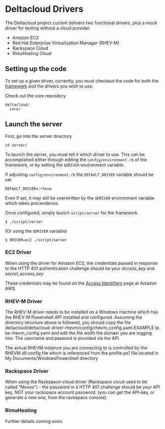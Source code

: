 # Deltacloud Drivers

The Deltacloud project current delivers two functional drivers, plus
a mock driver for testing without a cloud provider.

- Amazon EC2
- Red Hat Enterprise Virtualization Manager (RHEV-M)
- Rackspace Cloud
- RimuHosting Cloud

## Setting up the code

To set up a given driver, currently, you must checkout the code
for both the [framework](framework.html) and the drivers you wish to use.

Check out the core repository

    deltacloud/
      core/

## Launch the server

First, go into the server directory

    cd server/

To launch the server, you must tell it which driver to use.  This can
be accomplished either through editing the `config/environment.rb` of the framework,
or by setting the `$DRIVER` environment variable.

If adjusting `config/environment.rb` the `DEFAULT_DRIVER` variable should be set

    DEFAULT_DRIVER=:rhevm

Even if set, it may still be overwritten by the `$DRIVER` environment variable
which takes precendence.

Once configured, simply launch `script/server` for the framework.

    $ ./script/server

(Or using the `$DRIVER` variable)

    $ DRIVER=ec2 ./script/server

### EC2 Driver

When using the driver for Amazon EC2, the credentials passed in
response to the HTTP 401 authentication challenge should be your
*access_key* and *secret_access_key*

These credentials may be found on the [Access Identifiers](http://aws-portal.amazon.com/gp/aws/developer/account/index.html?action=access-key)
page at Amazon AWS.

### RHEV-M Driver

The RHEV-M driver needs to be installed on a Windows machine which has the RHEV-M
Powershell API installed and configured. Assuming the directory structure above is
followed, you should copy the file 
deltacloud/deltacloud-driver-rhevm/config/rhevm_config.yaml.EXAMPLE to be
rhevm_config.yaml and edit the file woith the domain you are logging into.
The username and pasword is provided via the API.

The actual RHEVM instance you are connecting to is controlled by
the RHEVM.dll.config file which is referenced from the profile.ps1
file located in My Documents/WindowsPowershell directory

### Rackspace Driver

When using the Rackspace-cloud driver (Rackspace cloud used to be called "Mosso") - the 
password in a HTTP 401 challenge should be your API key, NOT your rackspace account password.
(you can get the API-key, or generate a new one, from the rackspace console). 

### RimuHosting

Further details coming soon.
